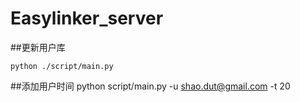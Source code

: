 Easylinker_server
=================
##更新用户库

    python ./script/main.py 

##添加用户时间
    python script/main.py -u shao.dut@gmail.com -t 20
